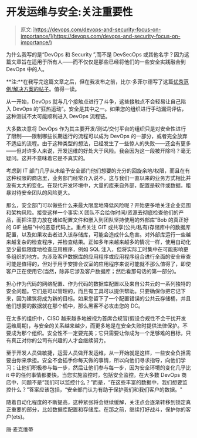 # 开发运维与安全:关注重要性

> 原文:[https://devops.com/devops-and-security-focus-on-importance/](https://devops.com/devops-and-security-focus-on-importance/)

为什么我写的是“DevOps 和 Security ”,而不是 DevSecOps 或其他名字？因为这篇文章旨在适用于所有人——而不仅仅是那些已经将他们的一些安全实践融合到 DevOps 中的人。

**注:**在我写完这篇文章之后，但在我发布之前，比尔·多菲尔德写了这篇[优秀范例/解决方案的帖子](https://devops.com/how-devsecops-can-help-avoid-catastrophic-breaches/)。值得一读。

从一开始，DevOps 就与几个接触点进行了斗争，这些接触点不会轻易让自己陷入 DevOps 的“狂热运动”。安全是其中之一。如果您的组织进行手动漏洞评估，这种测试不太可能顺利进入 DevOps 流程链。

大多数决意将 DevOps 作为其主要开发/测试/交付平台的组织只是对安全性进行了限制——限制哪些长期运行的流程可以成为 DevOps 的一部分，或者完全放弃不适应的流程。由于这种类型的想法，已经发生了一些惊人的失败——还会有更多——但对许多人来说，开发运维的好处大于风险。我会因为这一段被开除吗？毫无疑问。这并不意味着它是不真实的。

考虑到 IT 部门几乎从未给予安全部门他们想要的充分的回旋余地/权限，而且在有这种权限的商店里，业务部门经常介入说不，这与我们一直以来的业务方式相比并没有太大的变化。在现代开发环境中，大量的库来自外部，配置是软件或数据，粗暴对待安全团队的风险更大。

那么，安全部门可以做些什么来最大限度地降低风险呢？开始更多地关注企业范围和架构风险。接受这样一个事实:X 团队不会给你时间/资源去彻底检查他们的产品，而把注意力放在诸如配置文件和嵌入到团队坚持使用的外部库“Bob 的真正好的 GIF 抽屉”中的恶意代码上。重点关注 GIT 或共享(公共/私有)存储库中的数据库配置，以及如果攻击者进入该存储库，可能会造成什么危害。对外部库运行一些越来越复杂的检查程序，并检查结果。正如多年来越来越多的情况一样，使用自动化至少最低限度地检查应用程序，例如 SQL 注入，但将实际工时集中在可能影响更多组织的地方。为涉及客户数据库的应用程序或应用程序组合进行全面的安全审查可能是值得的，但对于用于安排会议室的应用程序来说可能就不那么值得了，即使客户正在使用它(当然，除非它涉及客户数据库；然后看那句话的第一部分)。

担心作为代码的网络配置、作为代码的数据库配置以及来自公共云的一系列独特的安全问题。它们是可以管理的，而且有工具可以提供帮助。只要确保你把它记下来，因为建筑将成为新的目标。如果您留下了一个配置错误的公共云存储桶，并且他们想要的数据就在那个桶中，那么黑客不必攻击您的 DC。

在太多的组织中，CISO 越来越多地被视为首席合规官(假设合规性不会干扰开发运维周期)，与安全的关系越来越少，而更多地是在安全失败时提供法律保护。不要成为那个组织。安全性不一定要完美；它只需要让你成为一个足够难的目标，只有真正对你的公司有兴趣的人才会继续努力。

至于开发人员做敏捷，运营人员做开发运维，从一开始就是这样，一些安全负担需要由你来承担。安全不会插手你每天做的事情，所以向他们寻求指导，向他们学习；让他们积极参与每一步，然后让他们参与每一步，因为安全环境的变化几乎比 it 中的任何事情都要快。当您实施监控时，包括安全监控。在大多数 DevOps 商店中，问题不是“我们可以监控什么？”而是，“在这些丰富的数据中，我们想要监控什么？”答案应该包括，“安全部门认为有助于保护我们和我们客户的数据。"

随着自动化程度的不断提高，这种紧张将会继续缓解，关注点会逐渐转移到锁定真正重要的部分，比如数据库配置和存储库。在那之前，继续打好战斗，保护你的客户(ets)。

唐·麦克维蒂